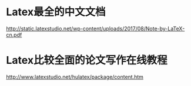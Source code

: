# Latex最全的中文文档
http://static.latexstudio.net/wp-content/uploads/2017/08/Note-by-LaTeX-cn.pdf
# Latex比较全面的论文写作在线教程
http://www.latexstudio.net/hulatex/package/content.htm
